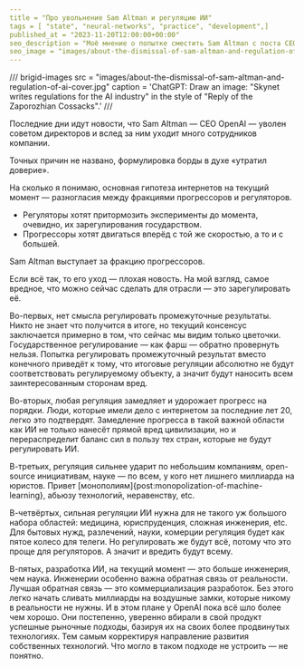 ```yaml
---
title = "Про увольнение Sam Altman и регуляцию ИИ"
tags = [ "state", "neural-networks", "practice", "development",]
published_at = "2023-11-20T12:00:00+00:00"
seo_description = "Моё мнение о попытке сместить Sam Altman с поста CEO OpenAI и регулировании ИИ."
seo_image = "images/about-the-dismissal-of-sam-altman-and-regulation-of-ai-cover.jpg"
---
```


/// brigid-images
src = "images/about-the-dismissal-of-sam-altman-and-regulation-of-ai-cover.jpg"
caption = 'ChatGPT: Draw an image: "Skynet writes regulations for the AI industry" in the style of "Reply of the Zaporozhian Cossacks".'
///

Последние дни идут новости, что Sam Altman — CEO OpenAI — уволен советом директоров и вслед за ним уходит много сотрудников компании.

Точных причин не названо, формулировка борды в духе «утратил доверие».

На сколько я понимаю, основная гипотеза интернетов на текущий момент — разногласия между фракциями прогрессоров и регуляторов.

- Регуляторы хотят притормозить эксперименты до момента, очевидно, их зарегулирования государством.
- Прогрессоры хотят двигаться вперёд с той же скоростью, а то и с большей.

Sam Altman выступает за фракцию прогрессоров.

Если всё так, то его уход — плохая новость. На мой взгляд, самое вредное, что можно сейчас сделать для отрасли — это зарегулировать её.

<!-- more -->

Во-первых, нет смысла регулировать промежуточные результаты. Никто не знает что получится в итоге, но текущий консенсус заключается примерно в том, что сейчас мы видим только цветочки. Государственное регулирование — как фарш — обратно провернуть нельзя. Попытка регулировать промежуточный результат вместо конечного приведёт к тому, что итоговые регуляции абсолютно не будут соответствовать регулируемому объекту, а значит будут наносить всем заинтересованным сторонам вред.

Во-вторых, любая регуляция замедляет и удорожает прогресс на порядки. Люди, которые имели дело с интернетом за последние лет 20, легко это подтвердят. Замедление прогресса в такой важной области как ИИ не только нанесёт прямой вред цивилизации, но и перераспределит баланс сил в пользу тех стран, которые не будут регулировать ИИ.

В-третьих, регуляция сильнее ударит по небольшим компаниям, open-source инициативам, науке — по всем, у кого нет лишнего миллиарда на юристов. Привет [монополиям]{post:monopolization-of-machine-learning}, абьюзу технологий, неравенству, etc.

В-четвёртых, сильная регуляции ИИ нужна для не такого уж большого набора областей: медицина, юриспруденция, сложная инженерия, etc. Для бытовых нужд, разлечений, науки, комерции регуляция будет как пятое колесо для телеги. Но регулировать же будут всё, потому что это проще для регуляторов. А значит и вредить будут всему.

В-пятых, разработка ИИ, на текущий момент — это больше инженерия, чем наука. Инженерии особенно важна обратная связь от реальности. Лучшая обратная связь — это коммерциализация разработок. Без этого легко начать сливать миллиарды на воздушные замки, которые никому в реальности не нужны. И в этом плане у OpenAI пока всё шло более чем хорошо. Они постепенно, уверенно вбирали в свой продукт успешные рыночные подходы, базируя их на своих более продвинутых технологиях. Тем самым корректируя направление развития собственных технологий. Что могло в таком подходе не устроить — не понятно.

